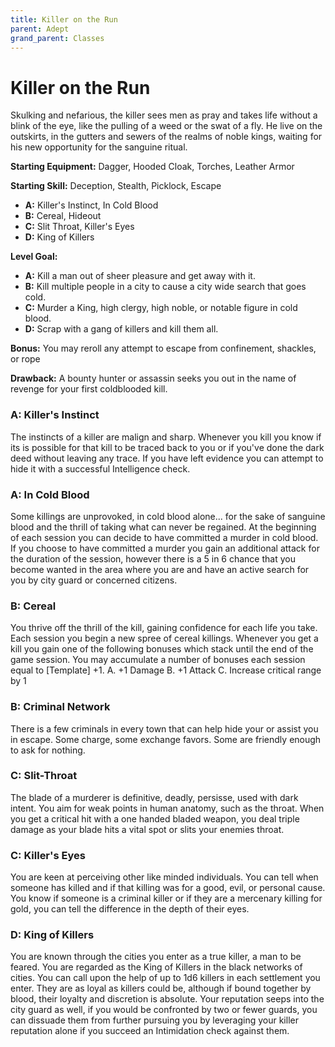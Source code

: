 ```yaml
---
title: Killer on the Run
parent: Adept
grand_parent: Classes
---
```


# Killer on the Run

Skulking and nefarious, the killer sees men as pray and takes life without a blink of the eye, like the pulling of a weed or the swat of a fly. He live on the outskirts, in the gutters and sewers of the realms of noble kings, waiting for his new opportunity for the sanguine ritual.

**Starting Equipment:** Dagger, Hooded Cloak, Torches, Leather Armor

**Starting Skill:** Deception, Stealth, Picklock, Escape

+ **A:** Killer's Instinct, In Cold Blood
+ **B:** Cereal, Hideout
+ **C:** Slit Throat, Killer's Eyes
+ **D:** King of Killers

**Level Goal:**

+ **A:** Kill a man out of sheer pleasure and get away with it.
+ **B:** Kill multiple people in a city to cause a city wide search that goes cold.
+ **C:** Murder a King, high clergy, high noble, or notable figure in cold blood.
+ **D:** Scrap with a gang of killers and kill them all.

**Bonus:** You may reroll any attempt to escape from confinement, shackles, or rope

**Drawback:** A bounty hunter or assassin seeks you out in the name of revenge
for your first coldblooded kill. 

### A:	Killer's Instinct
The instincts of a killer are malign and sharp. Whenever you kill you know if
its is possible for that kill to be traced back to you or if you've done the
dark deed without leaving any trace. If you have left evidence you can attempt
to hide it with a successful Intelligence check.

### A: In Cold Blood
Some killings are unprovoked, in cold blood alone... for the sake of sanguine
blood and the thrill of taking what can never be regained. At the beginning of
each session you can decide to have committed a murder in cold blood. If you
choose to have committed a murder you gain an additional attack for the
duration of the session, however there is a 5 in 6 chance that you become wanted
in the area where you are and have an active search for you by city guard or
concerned citizens. 

### B:	Cereal
You thrive off the thrill of the kill, gaining confidence for each life you
take. Each session you begin a new spree of cereal killings. Whenever you get a
kill you gain one of the following bonuses which stack until the end of the
game session. You may accumulate a number of bonuses each session equal to
[Template] +1.
	A. +1 Damage
	B. +1 Attack
	C. Increase critical range by 1

### B: Criminal Network
There is a few criminals in every town that can help hide your or assist you in
escape. Some charge, some exchange favors. Some are friendly enough to ask for
nothing. 


### C: Slit-Throat
The blade of a murderer is definitive, deadly, persisse, used with dark intent.
You aim for weak points in human anatomy, such as the throat. When you get a
critical hit with a one handed bladed weapon, you deal triple damage as your
blade hits a vital spot or slits your enemies throat.

### C: Killer's Eyes
You are keen at perceiving other like minded individuals. You can tell when
someone has killed and if that killing was for a good, evil, or personal cause.
You know if someone is a criminal killer or if they are a mercenary killing for
gold, you can tell the difference in the depth of their eyes.

### D: King of Killers
You are known through the cities you enter as a true killer, a man to be
feared. You are regarded as the King of Killers in the black networks of
cities. You can call upon the help of up to 1d6 killers in each settlement you
enter. They are as loyal as killers could be, although if bound together by
blood, their loyalty and discretion is absolute. Your reputation seeps into the
city guard as well, if you would be confronted by two or fewer guards, you can
dissuade them from further pursuing you by leveraging your killer reputation
alone if you succeed an Intimidation check against them.

